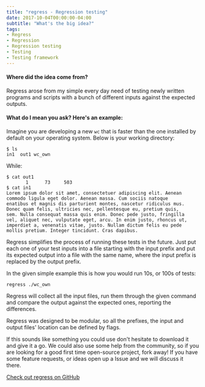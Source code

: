 ```yaml
---
title: "regress - Regression testing"
date: 2017-10-04T00:00:00-04:00
subtitle: "What's the big idea?"
tags:
- Regress
- Regression
- Regression testing
- Testing
- Testing framework
---
```

#### Where did the idea come from?
Regress arose from my simple every day need of testing newly
written programs and scripts with a bunch of different inputs
against the expected outputs.

#### What do I mean you ask? Here's an example:
Imagine you are developing a new ```wc``` that is faster than the
one installed by default on your operating system. Below is your
working directory:
```
$ ls
in1  out1 wc_own
```

While:
```
$ cat out1
       1      73     503
$ cat in1
Lorem ipsum dolor sit amet, consectetuer adipiscing elit. Aenean
commodo ligula eget dolor. Aenean massa. Cum sociis natoque
enatibus et magnis dis parturient montes, nascetur ridiculus mus.
Donec quam felis, ultricies nec, pellentesque eu, pretium quis,
sem. Nulla consequat massa quis enim. Donec pede justo, fringilla
vel, aliquet nec, vulputate eget, arcu. In enim justo, rhoncus ut,
imperdiet a, venenatis vitae, justo. Nullam dictum felis eu pede
mollis pretium. Integer tincidunt. Cras dapibus.
```

Regress simplifies the process of running these tests in the
future. Just put each one of your test inputs into a file starting
with the input prefix and put its expected output into a file
with the same name, where the input prefix is replaced by the
output prefix.

In the given simple example this is how you would run 10s, or 100s
of tests:
```
regress ./wc_own
```

Regress will collect all the input files, run them through the
given command and compare the output against the expected ones,
reporting the differences.

Regress was designed to be modular, so all the prefixes, the input
and output files' location can be defined by flags.

If this sounds like something you could use don't hesitate to
download it and give it a go. We could also use some help from
the community, so if you are looking for a good first time
open-source project, fork away! If you have some feature
requests, or ideas open up a Issue and we will discuss it there.

[Check out regress on GitHub](https://github.com/keller00/regress)
